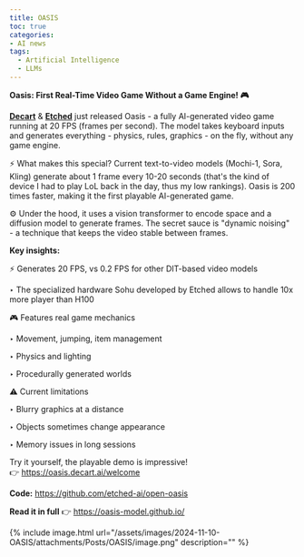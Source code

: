 ```yaml
---
title: OASIS
toc: true
categories: 
- AI news
tags:
  - Artificial Intelligence
  - LLMs
---
```


**Oasis: First Real-Time Video Game Without a Game Engine! 🎮**

[**Decart**](https://www.linkedin.com/feed/?trk=guest_homepage-basic_google-one-tap-submit#) & [**Etched**](https://www.linkedin.com/feed/?trk=guest_homepage-basic_google-one-tap-submit#) just released Oasis - a fully AI-generated video game running at 20 FPS (frames per second). The model takes keyboard inputs and generates everything - physics, rules, graphics - on the fly, without any game engine.

⚡️ What makes this special? Current text-to-video models (Mochi-1, Sora, Kling) generate about 1 frame every 10-20 seconds (that's the kind of device I had to play LoL back in the day, thus my low rankings). Oasis is 200 times faster, making it the first playable AI-generated game.

⚙️ Under the hood, it uses a vision transformer to encode space and a diffusion model to generate frames. The secret sauce is "dynamic noising" - a technique that keeps the video stable between frames.

**Key insights:**

⚡️ Generates 20 FPS, vs 0.2 FPS for other DIT-based video models

‣ The specialized hardware Sohu developed by Etched allows to handle 10x more player than H100

🎮 Features real game mechanics

‣ Movement, jumping, item management

‣ Physics and lighting

‣ Procedurally generated worlds

⚠️ Current limitations

‣ Blurry graphics at a distance

‣ Objects sometimes change appearance

‣ Memory issues in long sessions

Try it yourself, the playable demo is impressive! 👉 https://oasis.decart.ai/welcome


**Code:** https://github.com/etched-ai/open-oasis

**Read it in full** 👉 https://oasis-model.github.io/

{% include image.html url="/assets/images/2024-11-10-OASIS/attachments/Posts/OASIS/image.png" description="" %}

